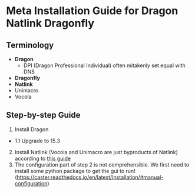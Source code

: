 # Meta Installation Guide for Dragon Natlink Dragonfly

## Terminology

- **Dragon**
  - DPI (Dragon Professional Individual) often mitakenly set equal with DNS
- **Dragonfly**
- **Natlink**
- Unimacro
- Vocola

## Step-by-step Guide

1. Install Dragon
  - 1.1 Upgrade to 15.3
2. Install Natlink (Vocola and Unimacro are just byproducts of Natlink) according to [this guide](https://qh.antenna.nl/unimacro/installation/installation.html)
3. The configuration part of step 2 is not comprehensible. We first need to install some python package to get the gui to run! (https://caster.readthedocs.io/en/latest/Installation/#manual-configuration)
